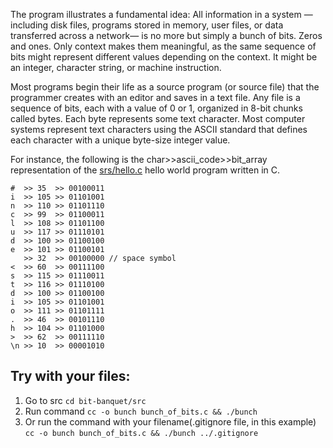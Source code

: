 The program illustrates a fundamental idea:
All information in a system — including disk files, programs stored in memory, user files, or data transferred across a network— is no more but simply a bunch of bits. 
Zeros and ones.
Only context makes them meaningful, as the same sequence of bits might represent different values depending on the context.
It might be an integer, character string, or machine instruction.

Most programs begin their life as a source program (or source file) 
that the programmer creates with an editor and saves in a text file. 
Any file is a sequence of bits, each with a value of 0 or 1, organized in 8-bit chunks called bytes. 
Each byte represents some text character.
Most computer systems represent text characters using the ASCII standard that defines each character with a unique byte-size integer value.

For instance, the following is the char>>ascii_code>>bit_array representation of the [srs/hello.c]([url](https://github.com/Vadym-Lopatka/bit-banquet/blob/main/src/hello.c)) hello world program written in C.
```
#  >> 35  >> 00100011
i  >> 105 >> 01101001
n  >> 110 >> 01101110
c  >> 99  >> 01100011
l  >> 108 >> 01101100
u  >> 117 >> 01110101
d  >> 100 >> 01100100
e  >> 101 >> 01100101
   >> 32  >> 00100000 // space symbol
<  >> 60  >> 00111100
s  >> 115 >> 01110011
t  >> 116 >> 01110100
d  >> 100 >> 01100100
i  >> 105 >> 01101001
o  >> 111 >> 01101111
.  >> 46  >> 00101110
h  >> 104 >> 01101000
>  >> 62  >> 00111110
\n >> 10  >> 00001010
```

## Try with your files:
1. Go to src `cd bit-banquet/src`
2. Run command `cc -o bunch bunch_of_bits.c && ./bunch`
3. Or run the command with your filename(.gitignore file, in this example)
`cc -o bunch bunch_of_bits.c && ./bunch ../.gitignore`



